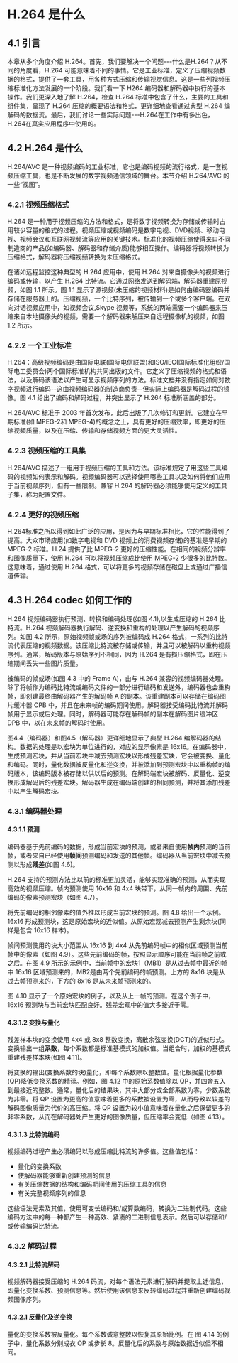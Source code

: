 # H.264 是什么

## 4.1 引言

本章从多个角度介绍 H.264。首先，我们要解决一个问题---什么是H.264？从不同的角度看，H.264 可能意味着不同的事情。它是工业标准，定义了压缩视频数据的格式，提供了一套工具，用各种方式压缩和传输视觉信息。这是一些列视频压缩标准化方法发展的一个阶段。我们看一下 H264 编码器和解码器中执行的基本操作。我们更深入地了解 H.264，检查 H.264 标准中包含了什么，主要的工具和组件集，呈现了 H.264 压缩的概要语法和格式，更详细地查看通过典型 H.264 编解码的数据流。最后，我们讨论一些实际问题---H.264在工作中有多出色，H.264在真实应用程序中使用的。

## 4.2 H.264 是什么

H.264/AVC 是一种视频编码的工业标准，它也是编码视频的流行格式，是一套视频压缩工具，也是不断发展的数字视频通信领域的舞台。本节介绍 H.264/AVC 的一些“视图”。

### 4.2.1 视频压缩格式

H.264 是一种用于视频压缩的方法和格式，是将数字视频转换为存储或传输时占用较少容量的格式的过程。视频压缩或视频编码是数字电视、DVD视频、移动电视、视频会议和互联网视频流等应用的关键技术。标准化的视频压缩使得来自不同制造商的产品(如编码器、解码器和存储介质)能够相互操作。编码器将视频转换为压缩格式，解码器将压缩视频转换为未压缩格式。

在诸如远程监控这种典型的 H.264 应用中，使用 H.264 对来自摄像头的视频进行编码或传输，以产生 H.264 比特流。它通过网络发送到解码端，解码器重建原视频，如图 1.1 所示。图 1.1 显示了源视频(未压缩的视频材料)是如何由编码器编码并存储在服务器上的。压缩视频，一个比特序列，被传输到一个或多个客户端。在双向对话视频应用中，如视频会议,Skype 视频等，系统的两端需要一个编码器来压缩来自本地摄像头的视频，需要一个解码器来解压来自远程摄像机的视频，如图 1.2 所示。

### 4.2.2 一个工业标准

H.264：高级视频编码是由国际电联(国际电信联盟)和ISO/IEC(国际标准化组织/国际电工委员会)两个国际标准机构共同出版的文件。它定义了压缩视频的格式和语法，以及解码该语法以产生可显示视频序列的方法。标准文档并没有指定如何对数字视频进行编码--这由视频编码器的制造商负责--但实际上编码器是解码过程的镜像。图 4.1 给出了编码和解码过程，并突出显示了 H.264 标准所涵盖的部分。

H.264/AVC 标准于 2003 年首次发布，此后出版了几次修订和更新。它建立在早期标准(如 MPEG-2和 MPEG-4)的概念之上，具有更好的压缩效率，即更好的压缩视频质量，以及在压缩、传输和存储视频方面的更大灵活性。

### 4.2.3 视频压缩的工具集

H.264/AVC 描述了一组用于视频压缩的工具和方法。该标准规定了用这些工具编码的视频如何表示和解码。视频编码器可以选择使用哪些工具以及如何将他们应用于当前视频序列，但有一些限制。兼容 H.264 的解码器必须能够使用定义的工具子集，称为配置文件。

### 4.2.4 更好的视频压缩

H.264标准之所以得到如此广泛的应用，是因为与早期标准相比，它的性能得到了提高。大众市场应用(如数字电视和 DVD 视频上的消费视频存储)的基准是早期的 MPEG-2 标准。H.24 提供了比  MPEG-2 更好的压缩性能。在相同的视频分辨率和图像质量下，使用 H.264 可以将视频压缩成比使用 MPEG-2 少很多的比特数。这意味着，通过使用 H.264 格式，可以将更多的视频存储在磁盘上或通过广播信道传输。

## 4.3 H.264 codec 如何工作的

H.264 视频编码器执行预测、转换和编码处理(如图 4.1),以生成压缩的 H.264 比特流。H.264 视频解码器执行解码、逆变换和重构的处理以产生解码的视频序列。如图 4.2 所示，原始视频帧或场的序列被编码成 H.264 格式，一系列的比特流代表压缩的视频数据。该压缩比特流被存储或传输，并且可以被解码以重构视频序列。通常，解码版本与原始序列不相同，因为 H.264 是有损压缩格式，即在压缩期间丢失一些图片质量。

被编码的帧或场(如图 4.3 中的 Frame A)，由与 H.264 兼容的视频编码器处理。除了将帧作为编码比特流或编码文件的一部分进行编码和发送外，编码器也会重构帧，即创建最终由解码器产生的解码帧 A 的副本。该重建副本可以存储在编码图片缓冲器 CPB 中，并且在未来帧的编码期间使用。解码器接受编码比特流并解码帧用于显示或后处理。同时，解码器可能存在解码帧的副本在解码图片缓冲区 DPB 中，以在未来帧的解码时使用。

图4.4（编码器）和图4.5（解码器）更详细地显示了典型 H.264 编解码器的结构。数据的处理是以宏块为单位进行的，对应的显示像素是 16x16。在编码器中，生成预测宏块，并从当前宏块中减去预测宏块以形成残差宏块，它会被变换、量化和编码。同时，量化数据被反量化和逆变换，并被添加到预测宏块中以重构帧的编码版本，该编码版本被存储以供以后的预测。在解码端宏块被解码、反量化、逆变换形成解码后的残差宏块。解码器生成在编码端创建的相同预测，并将其添加残差中以产生解码宏块。

### 4.3.1 编码器处理

#### 4.3.1.1 预测

编码器基于先前编码的数据，形成当前宏块的预测，或者来自使用**帧内**预测的当前帧，或者来自已经使用**帧间**预测编码和发送的其他帧。编码器从当前宏块中减去预测以形成**残差**(如图 4.6)。

H.264 支持的预测方法比以前的标准更加灵活，能够实现准确的预测，从而实现高效的视频压缩。帧内预测使用 16x16 和 4x4 块带下，从同一帧内的周围、先前编码的像素预测宏块（如图 4.7）。

将先前编码的相邻像素的值外推以形成当前宏块的预测。图 4.8 给出一个示例。16x16 形成预测块，这是原始宏块的近似值。从原始宏观减去预测产生剩余块(同样是包含 16x16 样本)。

帧间预测使用的块大小范围从 16x16 到 4x4 从先前编码帧中的相似区域预测当前帧中的像素（如图 4.9）。这些先前编码的帧，按照显示顺序可能在当前帧之前或之后。在图 4.9 所示的示例中，当前帧中的宏块1（MB1）是从过去帧中最近的帧中 16x16 区域预测来的，MB2是由两个先前编码的帧预测。上方的 8x16 块是从过去帧预测来的，下方的 8x16 是从未来帧预测来的。

图 4.10 显示了一个原始宏块的例子，以及从上一帧的预测。在这个例子中， 16x16 预测块与当前宏块匹配良好。残差宏观中的值大多接近于零。

#### 4.3.1.2 变换与量化

残差样本块的变换使用 4x4 或 8x8 整数变换，离散余弦变换(DCT)的近似形式。变换输出一组**系数**，每个系数都是标准基模式的加权值。当组合时，加权的基模式重建残差样本块(如图 4.11)。

将变换的输出(变换系数的块)量化，即每个系数除以整数值。量化根据量化参数(QP)降低变换系数的精读。例如，图 4.12 中的原始系数值除以 QP，并四舍五入到最接近的整数。通常，量化后的结果块，其中大部分或全部系数为零，少数系数为非零。将 QP 设置为更高的值意味着更多的系数被设置为零，从而导致以较差的解码图像质量为代价的高压缩。将 QP 设置为较小值意味着在量化之后保留更多的非零系数，从而在解码器处产生更好的图像质量，但压缩率会变低（如图 4.13）。

#### 4.3.1.3 比特流编码

视频编码过程产生必须编码以形成压缩比特流的许多值。这些值包括：

* 量化的变换系数  
* 使解码器能够重新创建预测的信息  
* 有关压缩数据的结构和编码期间使用的压缩工具的信息  
* 有关完整视频序列的信息  

这些语法元素及其值，使用可变长编码和/或算数编码，转换为二进制代码。这些编码方法中的每一种都产生一种高效、紧凑的二进制信息表示。然后可以存储和/或传输编码比特流。

### 4.3.2 解码过程

#### 4.3.2.1 比特流解码

视频解码器接受压缩的 H.264 码流，对每个语法元素进行解码并提取上述信息，即量化变换系数、预测信息等。然后使用该信息来反转编码过程并重新创建编码视频图像序列。

#### 4.3.2.1 反量化及逆变换

量化的变换系数被反量化。每个系数诚意整数以恢复其原始比例。在 图 4.14 的例子中，量化系数分别成衣 QP 或步长 8。反量化后的系数与原始数据近似但不相同。











